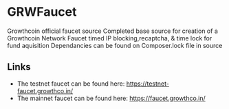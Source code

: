 # GRWFaucet
Growthcoin official faucet source
Completed base source for creation of a Growthcoin Network Faucet timed IP blocking,recaptcha, & time lock for fund aquisition
Dependancies can be found on Composer.lock file in source

## Links
- The testnet faucet can be found here: https://testnet-faucet.growthco.in/
- The mainnet faucet can be found here: https://faucet.growthco.in/
